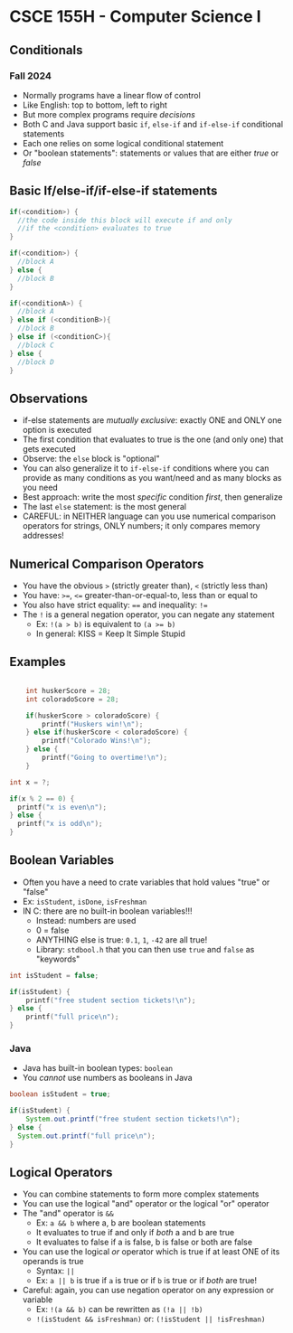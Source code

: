 # CSCE 155H - Computer Science I
## Conditionals
### Fall 2024

* Normally programs have a linear flow of control
* Like English: top to bottom, left to right
* But more complex programs require *decisions*
* Both C and Java support basic `if`, `else-if` and `if-else-if` conditional statements
* Each one relies on some logical conditional statement
* Or "boolean statements": statements or values that are either *true* or *false*


## Basic If/else-if/if-else-if statements

```c
if(<condition>) {
  //the code inside this block will execute if and only
  //if the <condition> evaluates to true
}

if(<condition>) {
  //block A
} else {
  //block B
}

if(<conditionA>) {
  //block A
} else if (<conditionB>){
  //block B
} else if (<conditionC>){
  //block C
} else {
  //block D
}
```

## Observations

* if-else statements are *mutually exclusive*: exactly ONE and ONLY one option is executed
* The first condition that evaluates to true is the one (and only one) that gets executed
* Observe: the `else` block is "optional"
* You can also generalize it to `if-else-if` conditions where you can provide as many conditions as you want/need and as many blocks as you need
* Best approach: write the most *specific* condition *first*, then generalize
* The last `else` statement: is the most general
* CAREFUL: in NEITHER language can you use numerical comparison operators for strings, ONLY numbers; it only compares memory addresses!

## Numerical Comparison Operators

* You have the obvious `>` (strictly greater than), `<` (strictly less than)
* You have: `>=`, `<=` greater-than-or-equal-to, less than or equal to
* You also have strict equality: `==` and inequality: `!=`
* The `!` is a general negation operator, you can negate any statement
  * Ex: `!(a > b)` is equivalent to `(a >= b)`
  * In general: KISS = Keep It Simple Stupid

## Examples

```c

    int huskerScore = 28;
    int coloradoScore = 28;

    if(huskerScore > coloradoScore) {
        printf("Huskers win!\n");
    } else if(huskerScore < coloradoScore) {
        printf("Colorado Wins!\n");
    } else {
        printf("Going to overtime!\n");
    }

int x = ?;

if(x % 2 == 0) {
  printf("x is even\n");
} else {
  printf("x is odd\n");
}

```

## Boolean Variables

* Often you have a need to crate variables that hold values "true" or "false"
* Ex: `isStudent`, `isDone`, `isFreshman`
* IN C: there are no built-in boolean variables!!!
  * Instead: numbers are used
  * 0 = false
  * ANYTHING else is true: `0.1`, `1`, `-42` are all true!
  * Library: `stdbool.h` that you can then use `true` and `false` as "keywords"
```c
int isStudent = false;

if(isStudent) {
    printf("free student section tickets!\n");
} else {
    printf("full price\n");
}
```

### Java

* Java has built-in boolean types: `boolean`
* You *cannot* use numbers as booleans in Java

```java
boolean isStudent = true;

if(isStudent) {
    System.out.printf("free student section tickets!\n");
} else {
  System.out.printf("full price\n");
}

```

## Logical Operators

* You can combine statements to form more complex statements
* You can use the logical "and" operator or the logical "or" operator
* The "and" operator is `&&`
  * Ex: `a && b` where a, b are boolean statements
  * It evaluates to true if and only if *both* a and b are true
  * It evaluates to false if a is false, b is false or both are false
* You can use the logical *or* operator which is true if at least ONE of its operands is true
  * Syntax: `||`
  * Ex: `a || b` is true if `a` is true or if `b` is true or if *both* are true!
* Careful: again, you can use negation operator on any expression or variable
  * Ex: `!(a && b)` can be rewritten as `(!a || !b)`
  * `!(isStudent && isFreshman)` or: `(!isStudent || !isFreshman)`

```text











```
